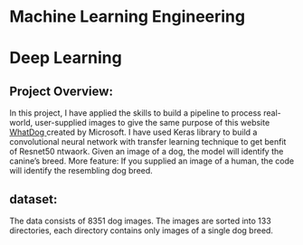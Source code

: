 # Machine Learning Engineering
# Deep Learning
 
## Project Overview:
In this project, I have applied the skills to build a pipeline to process real-world, user-supplied images to give the same purpose of this website <a href='https://www.bing.com/visualsearch/Microsoft/WhatDog'> WhatDog <a/> created by Microsoft.
I have used Keras library to build a convolutional neural network with transfer learning technique to get benfit of Resnet50 ntwaork. Given an image of a dog, the model will identify the canine’s breed. 
More feature: If you supplied an image of a human, the code will identify the resembling dog breed. 


## dataset:
The data consists of 8351 dog images. The images are sorted into 133 directories, each directory contains only images of a single dog breed.






